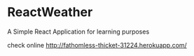 # ReactWeather
A Simple React Application for learning purposes


check online
http://fathomless-thicket-31224.herokuapp.com/
